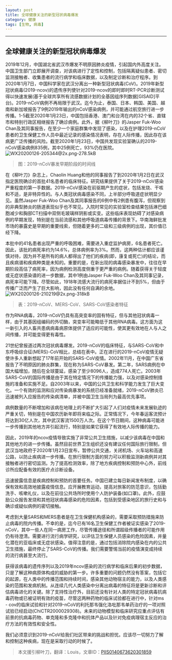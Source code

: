 ```yaml
---
layout: post
title: 全球健康关注的新型冠状病毒爆发
category: 健康
tags: [生物, 病毒]
---
```



----------
## 全球健康关注的新型冠状病毒爆发

2019年12月，中国湖北省武汉市爆发不明原因肺炎疫情，引起国内外高度关注。中国卫生部门立即展开调查，对该病进行了定性和控制，包括隔离疑似患者、密切监测接触者、收集患者的流行病学和临床数据，以及制定诊断和治疗程序。到2020年1月7日，中国科学家在武汉分离出一种新型冠状病毒(CoV)。2019年新型冠状病毒(2019-ncov)的遗传序列使针对2019-ncov的即时即时RT-PCR诊断测试得以快速发展(基于全球共享所有流感数据计划的全基因组序列数据[GISAID]平台)。2019-nCoV病例不再局限于武汉。迄今为止，泰国、日本、韩国、美国、越南和新加坡报告了9例2019年输出的nCoV感染病例，并可能通过航空旅行进一步传播。1-5截至2020年1月23日，中国包括香港、澳门和台湾在内的32个省、直辖市和特别行政区相继报告了确诊病例。此外，据《柳叶刀》的Jasper Fuk-Woo Chan及其同事报告，在至少一个家庭群集中发现了感染，以及在护理2019-nCoV患者的卫生保健工作人员中最近记录的感染情况表明，存在人际传播，因此存在该病更广泛传播的风险。截至2020年1月23日，中国共发现实验室确认的2019-nCoV感染病例835例，其中25例死亡，93%仍在医院。
![WX20200126-205344@2x.png-278.5kB][1]
>图：2019-nCoV暴发早期阶段的时间线

在《柳叶刀》杂志上，Chaolin Huang和他的同事报告了到2020年1月2日在武汉指定医院确诊的首批41名患者的临床特征。研究结果提供了关于2019-nCoV感染严重程度的第一手数据。2019-nCoV感染在前驱期产生的症状，包括发烧、干咳和不适，是非特异性的。与人类冠状病毒感染不同，上半部分呼吸道症状明显少见。虽然Jasper Fuk-Woo Chan及其同事报告的6例中有2例患有腹泻，但观察到的非典型肺炎的肠道表现似乎也不常见。入院时常见的实验室检查结果包括淋巴细胞减少和胸部CT扫描中双侧毛玻璃样阴影或实变。这些临床表现妨碍了对感染病例的早期发现，特别是在当前流感和其他呼吸道病毒传播的背景下。华南海鲜批发市场的暴露史是早期的重要线索，但随着更多的二级和三级病例的出现，其价值已经下降。

本批中的41名患者出现严重的呼吸困难，需要进入重症监护病房，6名患者死亡。因此，该批的病死率约为14.6%，总体病例率为3%。然而，这两种估计都应该谨慎对待，因为并不是所有的病人都得出了他们的疾病(即，康复或死亡)的结论，而且疾病谱和疾病种类是未知的。重要的是，在新出现的病毒感染暴发中，往往在早期阶段高估了病死率，因为病例检测高度侧重于更严重的病例。随着获得关于轻度或无症状感染谱的进一步数据，其中1例由Jasper Fuk-Woo Chan及其同事记录，病死率可能下降。尽管如此，1918年流感大流行的病死率据估计不到5%，但由于传播广泛而产生了巨大影响，因此没有任何自满的余地。
![WX20200126-210219@2x.png-318kB][2]
>表：2019-nCoV、MERS-CoV、SARS-CoV感染者特征

作为RNA病毒，2019-nCoV仍具有高突变率的固有特征，但与其他冠状病毒一样，由于其基因组编码的外切酶，突变率可能略低于其他RNA病毒。这方面为这一新引入的人畜共患病病毒病原体提供了适应的可能性，使其更有效地在人与人之间传播，并可能变得更有毒性。

21世纪曾报道过两次冠状病毒爆发。2019-nCoV的临床特征，与SARS-CoV和中东呼吸综合征(MERS)-CoV相比，总结在表中。正在进行的2019-nCoV疫情无疑使许多人重新想起了17年前开始的SARS-CoV疫情。2002年11月，在中国广东省报告了不明原因的肺炎群集，现在称为SARS-CoV暴发。第二年，SARS病例在中国大幅增加，随后在全球蔓延，感染了至少8096人，造成774人死亡。2003年SARS-CoV的国际传播是由于其在特定情况下的传播能力强，以及对感染控制措施的准备和实施不足。自2003年以来，中国的公共卫生和科学能力发生了巨大变化。一个有效的监测和应对传染病暴发的系统已经准备就绪，2019-nCoV肺炎已迅速被列入应报告的传染病清单，并被中国卫生当局列为最高优先事项。

病例数量的不断增加和该病在地理上的不断扩大引起了人们对疫情未来发展轨迹的严重关切，特别是在中国农历新年即将来临之际。正常情况下，今年春运客流预计将达到30亿人次，其中武汉客流1500万人次。在这个节日期间，这种病毒可能进一步传播到其他地方并引起流行，特别是如果它获得了有效地人际传播的能力。

因此，2019年的ncov疫情导致实施了非常公共卫生措施，以减少该病毒在中国和其他地方的进一步传播。虽然目前世界卫生组织还没有建议任何国际旅行限制，但武汉当地政府于2020年1月23日宣布，暂停公共交通，关闭机场、火车站和高速公路，以防止疾病进一步传播。在旅行限制方面的努力可以积极监测新病例并对其接触者进行密切监测。为了提高检测效率，除了地方疾病控制和预防中心外，前线诊所应配备有效的医疗点诊断设备。

迅速披露信息是疾病控制和预防的首要任务。中国已建立每日新闻发布制度，以确保有效和高效地披露疫情信息。应开展教育运动，提高对旅客的防范意识，包括勤洗手、咳嗽礼仪，以及在前往公共场所时使用个人防护装备(如口罩)。此外，应鼓励公众报告发烧和其他冠状病毒感染的危险因素，包括到受感染地区的旅行史和与确诊或疑似病例的密切接触。

考虑到大量SARS和MERS患者是在卫生保健机构感染的，需要采取预防措施来防止病毒的院内传播。不幸的是，迄今已有16名卫生保健工作者被证实感染了2019-nCoV，其中一些人在同一病房工作，尽管传播途径和所谓超级传播者的可能作用仍有待澄清。需要进行流行病学研究，以评估卫生保健人员感染的危险因素，并量化潜在的亚临床或无症状感染。值得注意的是，通过包括消除院内感染在内的公共卫生措施，最终停止了SARS-CoV的传播。我们需要警惕当前的疫情演变成持续的流行病甚至大流行。

获得该病毒的遗传序列以及2019年ncov感染的流行病学和临床后果的初步数据，只是了解这种病原体构成的威胁的第一步。许多重要的问题仍然没有答案，包括它的起源，在人类中的传播范围和持续时间，感染其他动物宿主的能力，以及人类感染的范围和发病机制。从连续几代人类感染中分离出病毒的特征将是更新诊断和评估病毒进化的关键。除了支持性治疗外，目前还没有针对人类的特定冠状病毒抗病毒药物或已被证明有效的疫苗，尽管这两种药物的临床试验都在进行中，针对ms - cov的临床试验和针对2019-nCoV的利托那韦强化洛吡那韦单药治疗的一项对照试验已经启动(ChiCTR2000029308)。未来的动物模型和临床研究应重点评估有前景的抗病毒药物、单克隆和多克隆中和抗体产品以及针对免疫病理宿主反应的治疗方法的有效性和安全性。

我们必须意识到2019-nCoV给我们社区带来的挑战和担忧。应该尽一切努力了解和控制这种疾病，现在是采取行动的时候了。

>本文援引柳叶刀，翻译：Louis，文章ID：[PIIS0140673620301859][3]


  [1]: http://static.zybuluo.com/gamedebug/0688xpwhngdf7zcc2z5l0ca4/WX20200126-205344@2x.png
  [2]: http://static.zybuluo.com/gamedebug/ewrj6ru2pct2ryxaox13t28e/WX20200126-210219@2x.png
  [3]: https://www.thelancet.com/pdfs/journals/lancet/PIIS0140-6736%2820%2930185-9.pdf
